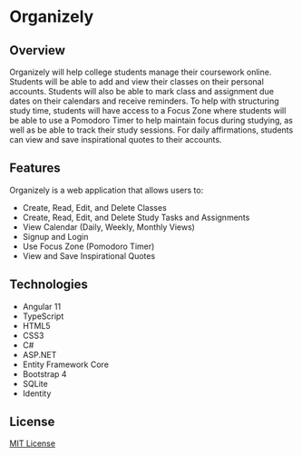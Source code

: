 # Organizely

## Overview

Organizely will help college students manage their coursework online. Students will be able to add and view their classes on their personal accounts. Students will also be able to mark class and assignment due dates on their calendars and receive reminders. To help with structuring study time, students will have access to a Focus Zone where students will be able to use a Pomodoro Timer to help maintain focus during studying, as well as be able to track their study sessions. For daily affirmations, students can view and save inspirational quotes to their accounts.

## Features
Organizely is a web application that allows users to:
- Create, Read, Edit, and Delete Classes
- Create, Read, Edit, and Delete Study Tasks and Assignments
- View Calendar (Daily, Weekly, Monthly Views)
- Signup and Login
- Use Focus Zone (Pomodoro Timer)
- View and Save Inspirational Quotes

## Technologies
- Angular 11
- TypeScript
- HTML5
- CSS3
- C#
- ASP.NET
- Entity Framework Core
- Bootstrap 4
- SQLite
- Identity

## License

[MIT License](https://github.com/AKA-Liftoff-Group-2021/Organizely-App/blob/main/LICENSE)
